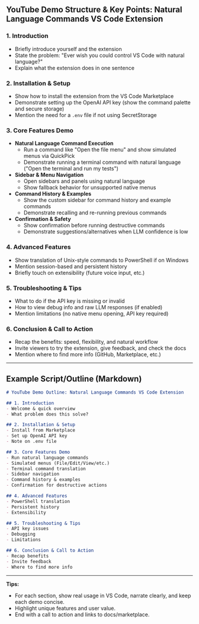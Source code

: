 ## YouTube Demo Structure & Key Points: Natural Language Commands VS Code Extension

### 1. Introduction
- Briefly introduce yourself and the extension
- State the problem: "Ever wish you could control VS Code with natural language?"
- Explain what the extension does in one sentence

### 2. Installation & Setup
- Show how to install the extension from the VS Code Marketplace
- Demonstrate setting up the OpenAI API key (show the command palette and secure storage)
- Mention the need for a `.env` file if not using SecretStorage

### 3. Core Features Demo
- **Natural Language Command Execution**
	- Run a command like "Open the file menu" and show simulated menus via QuickPick
	- Demonstrate running a terminal command with natural language ("Open the terminal and run my tests")
- **Sidebar & Menu Navigation**
	- Open sidebars and panels using natural language
	- Show fallback behavior for unsupported native menus
- **Command History & Examples**
	- Show the custom sidebar for command history and example commands
	- Demonstrate recalling and re-running previous commands
- **Confirmation & Safety**
	- Show confirmation before running destructive commands
	- Demonstrate suggestions/alternatives when LLM confidence is low

### 4. Advanced Features
- Show translation of Unix-style commands to PowerShell if on Windows
- Mention session-based and persistent history
- Briefly touch on extensibility (future voice input, etc.)

### 5. Troubleshooting & Tips
- What to do if the API key is missing or invalid
- How to view debug info and raw LLM responses (if enabled)
- Mention limitations (no native menu opening, API key required)

### 6. Conclusion & Call to Action
- Recap the benefits: speed, flexibility, and natural workflow
- Invite viewers to try the extension, give feedback, and check the docs
- Mention where to find more info (GitHub, Marketplace, etc.)

---

## Example Script/Outline (Markdown)

```markdown
# YouTube Demo Outline: Natural Language Commands VS Code Extension

## 1. Introduction
- Welcome & quick overview
- What problem does this solve?

## 2. Installation & Setup
- Install from Marketplace
- Set up OpenAI API key
- Note on .env file

## 3. Core Features Demo
- Run natural language commands
- Simulated menus (File/Edit/View/etc.)
- Terminal command translation
- Sidebar navigation
- Command history & examples
- Confirmation for destructive actions

## 4. Advanced Features
- PowerShell translation
- Persistent history
- Extensibility

## 5. Troubleshooting & Tips
- API key issues
- Debugging
- Limitations

## 6. Conclusion & Call to Action
- Recap benefits
- Invite feedback
- Where to find more info
```

---

**Tips:**
- For each section, show real usage in VS Code, narrate clearly, and keep each demo concise.
- Highlight unique features and user value.
- End with a call to action and links to docs/marketplace.
